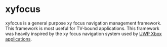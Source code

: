 # xyfocus

xyfocus is a general purpose xy focus navigation management framework. This
framework is most useful for TV-bound applications. This framework was heavily
inspired by the xy focus navigation system used by [UWP Xbox applications][1].

  [1]: https://msdn.microsoft.com/en-us/windows/uwp/input-and-devices/designing-for-tv?f=255&MSPPError=-2147217396#xy-focus-navigation-and-interaction